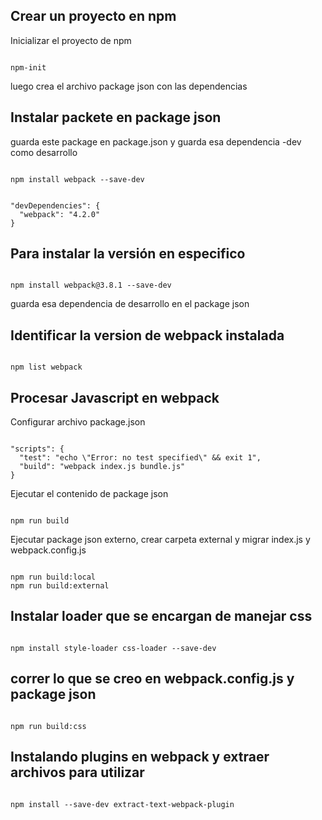 ## Crear un proyecto en npm

Inicializar el proyecto de npm
```

npm-init
```
luego crea el archivo package json con las dependencias

## Instalar packete en package json
guarda este package en package.json y guarda esa dependencia -dev como desarrollo


```

npm install webpack --save-dev
```

```

"devDependencies": {
  "webpack": "4.2.0"
}
```

## Para instalar la versión en especifico

```

npm install webpack@3.8.1 --save-dev
```
guarda esa dependencia de desarrollo en el package json

## Identificar la version de webpack instalada
```

npm list webpack
```

## Procesar Javascript en webpack
Configurar archivo package.json
```

"scripts": {
  "test": "echo \"Error: no test specified\" && exit 1",
  "build": "webpack index.js bundle.js"
}
```

Ejecutar el contenido de package json
```

npm run build
```
Ejecutar package json externo, crear carpeta external y migrar index.js y webpack.config.js

```

npm run build:local
npm run build:external
```
## Instalar loader que se encargan de manejar css

```

npm install style-loader css-loader --save-dev
```
## correr lo que se creo en webpack.config.js y package json

```

npm run build:css
```

## Instalando plugins en webpack y extraer archivos para utilizar
```

npm install --save-dev extract-text-webpack-plugin
```
